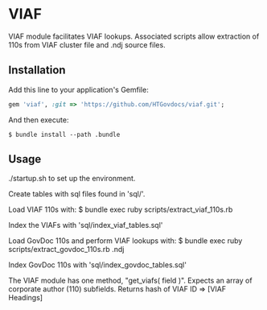# VIAF

VIAF module facilitates VIAF lookups. 
Associated scripts allow extraction of 110s from VIAF cluster file and .ndj source files.

## Installation

Add this line to your application's Gemfile:

```ruby
gem 'viaf', :git => 'https://github.com/HTGovdocs/viaf.git';  
```

And then execute:

    $ bundle install --path .bundle

## Usage

./startup.sh to set up the environment.

Create tables with sql files found in 'sql/'.

Load VIAF 110s with:
    $ bundle exec ruby scripts/extract_viaf_110s.rb

Index the VIAFs with 'sql/index_viaf_tables.sql'

Load GovDoc 110s and perform VIAF lookups with:
    $ bundle exec ruby scripts/extract_govdoc_110s.rb <source>.ndj

Index GovDoc 110s with 'sql/index_govdoc_tables.sql'

The VIAF module has one method, "get_viafs( field )". Expects an array of corporate author (110) subfields. Returns hash of VIAF ID => [VIAF Headings]

